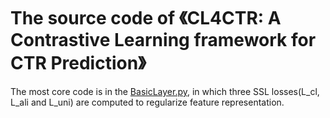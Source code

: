 # The source code of 《CL4CTR: A Contrastive Learning framework for CTR Prediction》

The most core code is in the [BasicLayer.py](./model/BasiclLayer.py), in which three SSL losses(L_cl, L_ali and L_uni)
are computed to regularize
feature representation. 
